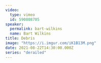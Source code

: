 ```yaml
---
video:
  type: vimeo
  id: 590808705
speaker:
  permalink: bart-wilkins
  name: Bart Wilkins
title: Debris
image: "https://i.imgur.com/iK1B13M.png"
date: 2021-08-22T14:30:00.000Z
series: "derailed"
---
```

